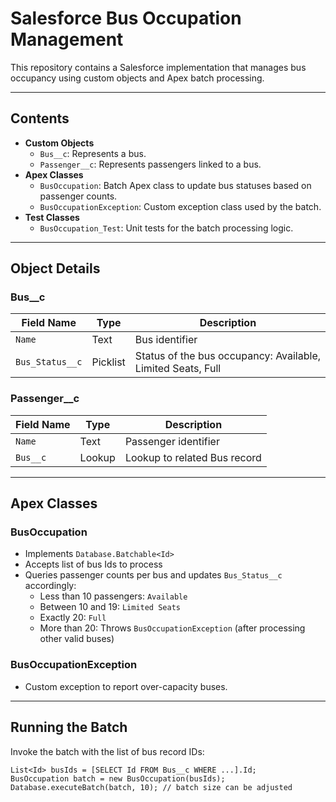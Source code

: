 # Salesforce Bus Occupation Management

This repository contains a Salesforce implementation that manages bus occupancy using custom objects and Apex batch processing.

---

## Contents

- **Custom Objects**
  - `Bus__c`: Represents a bus.
  - `Passenger__c`: Represents passengers linked to a bus.
- **Apex Classes**
  - `BusOccupation`: Batch Apex class to update bus statuses based on passenger counts.
  - `BusOccupationException`: Custom exception class used by the batch.
- **Test Classes**
  - `BusOccupation_Test`: Unit tests for the batch processing logic.

---

## Object Details

### Bus__c

| Field Name      | Type       | Description                      |
|-----------------|------------|--------------------------------|
| `Name`          | Text       | Bus identifier                  |
| `Bus_Status__c` | Picklist   | Status of the bus occupancy: Available, Limited Seats, Full |

### Passenger__c

| Field Name | Type   | Description                 |
|------------|--------|-----------------------------|
| `Name`     | Text   | Passenger identifier        |
| `Bus__c`   | Lookup | Lookup to related Bus record |

---

## Apex Classes

### BusOccupation

- Implements `Database.Batchable<Id>`
- Accepts list of bus Ids to process
- Queries passenger counts per bus and updates `Bus_Status__c` accordingly:
  - Less than 10 passengers: `Available`
  - Between 10 and 19: `Limited Seats`
  - Exactly 20: `Full`
  - More than 20: Throws `BusOccupationException` (after processing other valid buses)

### BusOccupationException

- Custom exception to report over-capacity buses.

---

## Running the Batch

Invoke the batch with the list of bus record IDs:

```apex
List<Id> busIds = [SELECT Id FROM Bus__c WHERE ...].Id;
BusOccupation batch = new BusOccupation(busIds);
Database.executeBatch(batch, 10); // batch size can be adjusted
